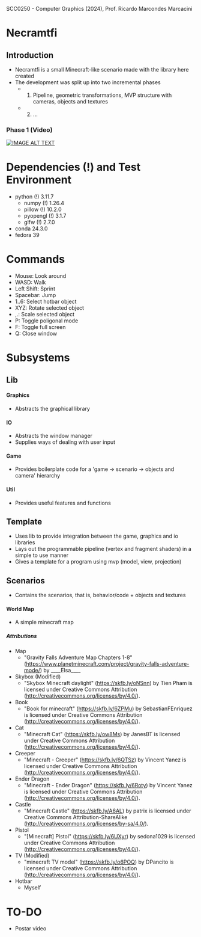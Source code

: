 SCC0250 - Computer Graphics (2024), Prof. Ricardo Marcondes Marcacini
# Necramtfi
## Introduction
- Necramtfi is a small Minecraft-like scenario made with the library here created
- The development was split up into two incremental phases
    - 1. Pipeline, geometric transformations, MVP structure with cameras, objects and textures
    - 2. ...
### Phase 1 (Video)
[![IMAGE ALT TEXT](http://img.youtube.com/vi/5w5zoETEjNw/maxresdefault.jpg)](http://www.youtube.com/watch?v=5w5zoETEjNw)

# Dependencies (!) and Test Environment
- python (!) 3.11.7
    - numpy (!) 1.26.4
    - pillow (!) 10.2.0
    - pyopengl (!) 3.1.7
    - glfw (!) 2.7.0
- conda 24.3.0
- fedora 39

# Commands
- Mouse: Look around
- WASD: Walk
- Left Shift: Sprint
- Spacebar: Jump
- 1..6: Select hotbar object
- XYZ: Rotate selected object
- ,.: Scale selected object
- P: Toggle poligonal mode
- F: Toggle full screen
- Q: Close window

# Subsystems
## Lib
#### Graphics
- Abstracts the graphical library
#### IO
- Abstracts the window manager
- Supplies ways of dealing with user input
#### Game
- Provides boilerplate code for a 'game -> scenario -> objects and camera' hierarchy
#### Util
- Provides useful features and functions

## Template
- Uses lib to provide integration between the game, graphics and io libraries
- Lays out the programmable pipeline (vertex and fragment shaders) in a simple to use manner
- Gives a template for a program using mvp (model, view, projection)

## Scenarios
- Contains the scenarios, that is, behavior/code + objects and textures
#### World Map
- A simple minecraft map
##### Attributions
- Map
    - "Gravity Falls Adventure Map Chapters 1-8" (https://www.planetminecraft.com/project/gravity-falls-adventure-mode/) by \_\_\_\_Elsa\_\_\_\_
- Skybox (Modified)
    - "Skybox Minecraft daylight" (https://skfb.ly/oNSnn) by Tien Pham is licensed under Creative Commons Attribution (http://creativecommons.org/licenses/by/4.0/).
- Book
    - "Book for minecraft" (https://skfb.ly/6ZPMu) by SebastianFEnriquez is licensed under Creative Commons Attribution (http://creativecommons.org/licenses/by/4.0/).
- Cat
    - "Minecraft Cat" (https://skfb.ly/ow8Ms) by JanesBT is licensed under Creative Commons Attribution (http://creativecommons.org/licenses/by/4.0/).
- Creeper
    - "Minecraft - Creeper" (https://skfb.ly/6QTSz) by Vincent Yanez is licensed under Creative Commons Attribution (http://creativecommons.org/licenses/by/4.0/).
- Ender Dragon
    - "Minecraft - Ender Dragon" (https://skfb.ly/6Roty) by Vincent Yanez is licensed under Creative Commons Attribution (http://creativecommons.org/licenses/by/4.0/).
- Castle
    - "Minecraft Castle" (https://skfb.ly/A6AL) by patrix is licensed under Creative Commons Attribution-ShareAlike (http://creativecommons.org/licenses/by-sa/4.0/).
- Pistol
    - "[Minecraft] Pistol" (https://skfb.ly/6UXyr) by sedona1029 is licensed under Creative Commons Attribution (http://creativecommons.org/licenses/by/4.0/).
- TV (Modified)
    - "minecraft TV model" (https://skfb.ly/o6POQ) by DPancito is licensed under Creative Commons Attribution (http://creativecommons.org/licenses/by/4.0/).
- Hotbar
    - Myself



# TO-DO
- Postar video
